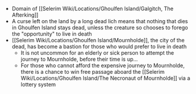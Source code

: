 - Domain of [[Selerim Wiki/Locations/Ghoulfen Island/Galgitch, The Afterking]]
- A curse left on the land by a long dead lich means that nothing that dies in Ghoulfen Island stays dead, unless the creature so chooses to forego the "opportunity" to live in death
- [[Selerim Wiki/Locations/Ghoulfen Island/Mournholde]], the city of the dead, has become a bastion for those who would prefer to live in death
	- It is not uncommon for an elderly or sick person to attempt the journey to Mournholde, before their time is up...
	- For those who cannot afford the expensive journey to Mournholde, there is a chance to win free passage aboard the [[Selerim Wiki/Locations/Ghoulfen Island/The Necronaut of Mournholde]] via a lottery system